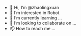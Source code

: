 - 👋 Hi, I’m @zhaolingxuan
- 👀 I’m interested in Robot
- 🌱 I’m currently learning ...
- 💞️ I’m looking to collaborate on ...
- 📫 How to reach me ...

<!---
zhaolingxuan/zhaolingxuan is a ✨ special ✨ repository because its `README.md` (this file) appears on your GitHub profile.
You can click the Preview link to take a look at your changes.
--->
